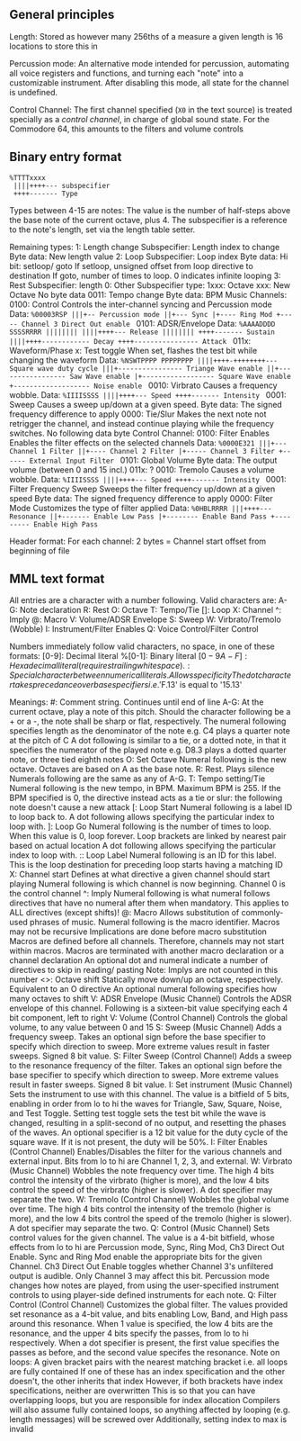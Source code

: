 ## General principles

Length: Stored as however many 256ths of a measure a given length is
     16 locations to store this in

Percussion mode:
     An alternative mode intended for percussion, automating all voice registers and functions, and turning each "note" into a customizable instrument.
     After disabling this mode, all state for the channel is undefined.

Control Channel:
     The first channel specified (`X0` in the text source) is treated specially as a *control channel*, in charge of global sound state. For the Commodore 64, this amounts to the filters and volume controls

## Binary entry format
```
%TTTTxxxx
 ||||++++--- subspecifier
 ++++------- Type
```
Types between 4-15 are notes:
     The value is the number of half-steps above the base note of the current octave, plus 4.
     The subspecifier is a reference to the note's length, set via the length table setter.

Remaining types:
     1: Length change
         Subspecifier: Length index to change
         Byte data: New length value
     2: Loop
         Subspecifier: Loop index
             Byte data: Hi bit: setloop/ goto
                 If setloop, unsigned offset from loop directive to destination
                 If goto, number of times to loop. 0 indicates infinite looping
     3: Rest
         Subspecifier: length
     0: Other
         Subspecifier type:
             1xxx: Octave
                 xxx: New Octave
                 No byte data
             0011: Tempo change
                 Byte data: BPM
         Music Channels:
             0100: Control
                 Controls the inter-channel syncing and Percussion mode
                 Data:
                 ```%00003RSP
                         |||+-- Percussion mode
                         ||+--- Sync
                         |+---- Ring Mod
                         +----- Channel 3 Direct Out enable
                 ```
             0101: ADSR/Envelope
                 Data:
                 ```%AAAADDDD SSSSRRRR
                     |||||||| ||||++++--- Release
                     |||||||| ++++------- Sustain
                     ||||++++------------ Decay
                     ++++---------------- Attack
                 ```
             011x: Waveform/Phase
                 x: Test toggle
                     When set, flashes the test bit while changing the waveform
                 Data:
                 ```%NSWTPPPP PPPPPPPP
                     ||||++++-++++++++--- Square wave duty cycle
                     |||+---------------- Triange Wave enable
                     ||+----------------- Saw Wave enable
                     |+------------------ Square Wave enable
                     +------------------- Noise enable
                 ```
             0010: Virbrato
                 Causes a frequency wobble.
                 Data:
                 ```%IIIISSSS
                     ||||++++--- Speed
                     ++++------- Intensity
                 ```
             0001: Sweep
                 Causes a sweep up/down at a given speed.
                 Byte data: The signed frequency difference to apply
             0000: Tie/Slur
                 Makes the next note not retrigger the channel, and instead continue playing while the frequency switches. No following data byte
         Control Channel:
             0100: Filter Enables
                 Enables the filter effects on the selected channels
                 Data:
                 ```%0000E321
                         |||+--- Channel 1 Filter
                         ||+---- Channel 2 Filter
                         |+----- Channel 3 Filter
                         +------ External Input Filter
                 ```
             0101: Global Volume
                 Byte data: The output volume (between 0 and 15 incl.)
             011x: ?
             0010: Tremolo
                 Causes a volume wobble.
                 Data:
                 ```%IIIISSSS
                     ||||++++--- Speed
                     ++++------- Intensity
                 ```
             0001: Filter Frequency Sweep
                 Sweeps the filter frequency up/down at a given speed
                 Byte data: The signed frequency difference to apply
             0000: Filter Mode
                 Customizes the type of filter applied
                 Data:
                 ```%0HBLRRRR
                      |||++++--- Resonance
                      ||+------- Enable Low Pass
                      |+-------- Enable Band Pass
                      +--------- Enable High Pass
                 ```

Header format:
For each channel:
2 bytes =  Channel start offset from beginning of file


## MML text format
All entries are a character with a number following. Valid characters are:
    A-G:    Note declaration
    R:      Rest
    O:      Octave
    T:      Tempo/Tie
    []:     Loop
    X:      Channel
    ^:      Imply
    @:      Macro
    V:      Volume/ADSR Envelope
    S:      Sweep
    W:      Virbrato/Tremolo (Wobble)
    I:      Instrument/Filter Enables
    Q:      Voice Control/Filter Control
    
Numbers immediately follow valid characters, no space, in one of these formats:
    [0-9]:      Decimal literal
    %[0-1]:     Binary literal
    $[0-9A-F]:  Hexadecimal literal (requires trailing whitespace)
    .:          Special character between numerical literals. Allows specificity
The dot character takes precedance over base specifiers i.e. '$F.13' is equal to '15.13'

Meanings:
    #: Comment string. Continues until end of line
    A-G: At the current octave, play a note of this pitch.
        Should the character following be a + or a -, the note shall be sharp or flat, respectively.
        The numeral following specifies length as the denominator of the note
        e.g. C4 plays a quarter note at the pitch of C
        A dot following is similar to a tie, or a dotted note, in that it specifies the numerator of the played note
        e.g. D8.3 plays a dotted quarter note, or three tied eighth notes
    O: Set Octave
        Numeral following is the new octave. Octaves are based on A as the base note.
    R: Rest. Plays silence
        Numerals following are the same as any of A-G.
    T: Tempo setting/Tie
        Numeral following is the new tempo, in BPM. Maximum BPM is 255. If the BPM specified is 0, the directive instead acts as a tie or slur: the following note doesn't cause a new attack
    [: Loop Start
        Numeral following is a label ID to loop back to.
        A dot following allows specifying the particular index to loop with.
    ]: Loop Go
        Numeral following is the number of times to loop. When this value is 0, loop forever.
        Loop brackets are linked by nearest pair based on actual location
        A dot following allows specifying the particular index to loop with.
    :: Loop Label
        Numeral following is an ID for this label.
        This is the loop destination for preceding loop starts having a matching ID
    X: Channel start
        Defines at what directive a given channel should start playing
        Numeral following is which channel is now beginning.
        Channel 0 is the control channel
    ^: Imply
        Numeral following is what numeral follows directives that have no numeral after them when mandatory. This applies to ALL directives (except shifts)!
    @: Macro
        Allows substitution of commonly-used phrases of music.
        Numeral following is the macro identifier.
        Macros may not be recursive
        Implications are done before macro substitution
        Macros are defined before all channels. Therefore, channels may not start within macros.
        Macros are terminated with another macro declaration or a channel declaration
        An optional dot and numeral indicate a number of directives to skip in reading/ pasting
            Note: Implys are not counted in this number
    <>: Octave shift
        Statically move down/up an octave, respectively. Equivalent to an O directive
        An optional numeral following specifies how many octaves to shift
    V: ADSR Envelope (Music Channel)
        Controls the ADSR envelope of this channel. Following is a sixteen-bit value specifying each 4 bit component, left to right
    V: Volume (Control Channel)
        Controls the global volume, to any value between 0 and 15
    S: Sweep (Music Channel)
        Adds a frequency sweep. Takes an optional sign before the base specifier to specify which direction to sweep. More extreme values result in faster sweeps. Signed 8 bit value.
    S: Filter Sweep (Control Channel)
        Adds a sweep to the resonance frequency of the filter. Takes an optional sign before the base specifier to specify which direction to sweep. More extreme values result in faster sweeps. Signed 8 bit value.
    I: Set instrument (Music Channel)
        Sets the instrument to use with this channel. The value is a bitfield of 5 bits, enabling in order from lo to hi the waves for Triangle, Saw, Square, Noise, and Test Toggle. Setting test toggle sets the test bit while the wave is changed, resulting in a split-second of no output, and resetting the phases of the waves. An optional specifier is a 12 bit value for the duty cycle of the square wave. If it is not present, the duty will be 50%.
    I: Filter Enables (Control Channel)
        Enables/Disables the filter for the various channels and external input. Bits from lo to hi are Channel 1, 2, 3, and external.
    W: Virbrato (Music Channel)
        Wobbles the note frequency over time. The high 4 bits control the intensity of the virbrato (higher is more), and the low 4 bits control the speed of the virbrato (higher is slower). A dot specifier may separate the two.
    W: Tremolo (Control Channel)
        Wobbles the global volume over time. The high 4 bits control the intensity of the tremolo (higher is more), and the low 4 bits control the speed of the tremolo (higher is slower). A dot specifier may separate the two.
    Q: Control (Music Channel)
        Sets control values for the given channel. The value is a 4-bit bitfield, whose effects from lo to hi are Percussion mode, Sync, Ring Mod, Ch3 Direct Out Enable. Sync and Ring Mod enable the appropriate bits for the given Channel. Ch3 Direct Out Enable toggles whether Channel 3's unfiltered output is audible. Only Channel 3 may affect this bit. Percussion mode changes how notes are played, from using the user-specified instrument controls to using player-side defined instruments for each note.
    Q: Filter Control (Control Channel)
        Customizes the global filter. The values provided set resonance as a 4-bit value, and bits enabling Low, Band, and High pass around this resonance. When 1 value is specified, the low 4 bits are the resonance, and the upper 4 bits specify the passes, from lo to hi respectively. When a dot specifier is present, the first value specifies the passes as before, and the second value specifes the resonance.
Note on loops:
    A given bracket pairs with the nearest matching bracket i.e. all loops are fully contained
    If one of these has an index specification and the other doesn't, the other inherits that index
    However, if both brackets have index specifications, neither are overwritten
    This is so that you can have overlapping loops, but you are responsible for index allocation
    Compilers will also assume fully contained loops, so anything affected by looping (e.g. length messages) will be screwed over
    Additionally, setting index to max is invalid
